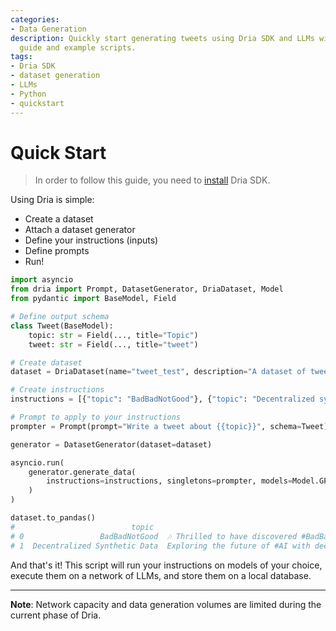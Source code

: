 ```yaml
---
categories:
- Data Generation
description: Quickly start generating tweets using Dria SDK and LLMs with this step-by-step
  guide and example scripts.
tags:
- Dria SDK
- dataset generation
- LLMs
- Python
- quickstart
---
```


# Quick Start

> In order to follow this guide, you need to [install](installation.md) Dria SDK.


Using Dria is simple: 

- Create a dataset
- Attach a dataset generator
- Define your instructions (inputs)
- Define prompts
- Run!

```python
import asyncio
from dria import Prompt, DatasetGenerator, DriaDataset, Model
from pydantic import BaseModel, Field

# Define output schema
class Tweet(BaseModel):
    topic: str = Field(..., title="Topic")
    tweet: str = Field(..., title="tweet")

# Create dataset
dataset = DriaDataset(name="tweet_test", description="A dataset of tweets!", schema=Tweet)

# Create instructions
instructions = [{"topic": "BadBadNotGood"}, {"topic": "Decentralized synthetic data"}]

# Prompt to apply to your instructions
prompter = Prompt(prompt="Write a tweet about {{topic}}", schema=Tweet)

generator = DatasetGenerator(dataset=dataset)

asyncio.run(
    generator.generate_data(
        instructions=instructions, singletons=prompter, models=Model.GPT4O
    )
)

dataset.to_pandas()
#                          topic                                              tweet
# 0                 BadBadNotGood  🎶 Thrilled to have discovered #BadBadNotGood! ...
# 1  Decentralized Synthetic Data  Exploring the future of #AI with decentralized...
```

And that's it!
This script will run your instructions on models of your choice, execute them on a network of LLMs, and store them on a local database.


---

**Note**: Network capacity and data generation volumes are limited during the current phase of Dria.